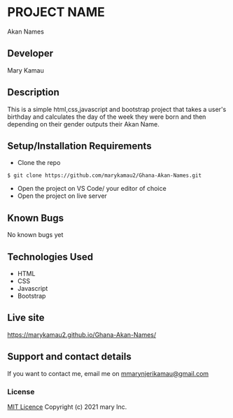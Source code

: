 # PROJECT NAME
 Akan Names
## Developer
 Mary Kamau
## Description
This is a simple html,css,javascript and bootstrap project that takes a user's birthday and calculates the day of the week they were born and then depending on their gender outputs their Akan Name. 
## Setup/Installation Requirements
* Clone the repo
```
$ git clone https://github.com/marykamau2/Ghana-Akan-Names.git
```
* Open  the project on VS Code/ your editor of choice
* Open the project on live server
## Known Bugs
No known bugs yet
## Technologies Used
* HTML
* CSS
* Javascript
* Bootstrap
## Live site
https://marykamau2.github.io/Ghana-Akan-Names/
## Support and contact details
If you want to contact me, email me on mmarynjerikamau@gmail.com
### License
[MIT Licence](https://choosealicense.com/licenses/mit/)
Copyright (c) 2021 mary Inc.
